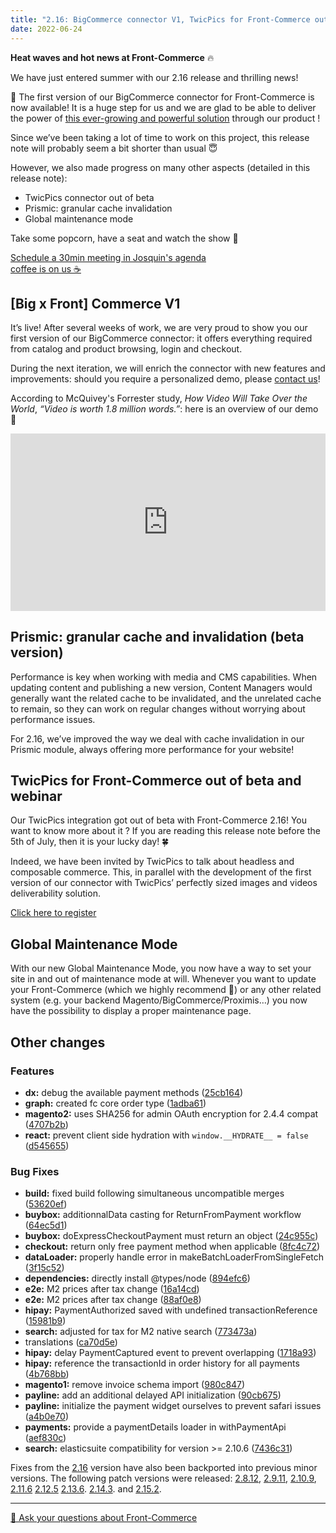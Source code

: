 ```yaml
---
title: "2.16: BigCommerce connector V1, TwicPics for Front-Commerce out of beta and Prismic granular cache invalidation"
date: 2022-06-24
---
```


**Heat waves and hot news at Front-Commerce** 🔥

We have just entered summer with our 2.16 release and thrilling news!

🎉 The first version of our BigCommerce connector for Front-Commerce is now available! It is a huge step for us and we are glad to be able to deliver the power of [this ever-growing and powerful solution](https://www.bigcommerce.com/product/) through our product !

Since we’ve been taking a lot of time to work on this project, this release note will probably seem a bit shorter than usual 😇

However, we also made progress on many other aspects (detailed in this release note):

- TwicPics connector out of beta
- Prismic: granular cache invalidation
- Global maintenance mode

Take some popcorn, have a seat and watch the show 🍿

<!-- more -->

<p class="center">
  <a class="link primary button" href="https://calendly.com/josquin-front-commerce/30min">Schedule a 30min meeting in Josquin's agenda <br /> coffee is on us ☕</a>
</p>

## [Big x Front] Commerce V1

It’s live! After several weeks of work, we are very proud to show you our first version of our BigCommerce connector: it offers everything required from catalog and product browsing, login and checkout.

During the next iteration, we will enrich the connector with new features and improvements: should you require a personalized demo, please [contact us](https://www.front-commerce.com/contact/)!

According to McQuivey's Forrester study, _How Video Will Take Over the World_, _“Video is worth 1.8 million words.”_: here is an overview of our demo 👀

<div style="position: relative; padding-bottom: 56.25%; height: 0;">
  <iframe width="560" height="315" src="https://www.youtube.com/embed/tC8ltqSIZVs" title="YouTube video player" frameborder="0" allow="accelerometer; autoplay; clipboard-write; encrypted-media; gyroscope; picture-in-picture" allowfullscreen style="position: absolute; top: 0; left: 0; width: 100%; height: 100%;"></iframe>
</div>

## Prismic: granular cache and invalidation (beta version)

Performance is key when working with media and CMS capabilities. When updating content and publishing a new version, Content Managers would generally want the related cache to be invalidated, and the unrelated cache to remain, so they can work on regular changes without worrying about performance issues.

For 2.16, we’ve improved the way we deal with cache invalidation in our Prismic module, always offering more performance for your website!

## TwicPics for Front-Commerce out of beta and webinar

Our TwicPics integration got out of beta with Front-Commerce 2.16! You want to know more about it ? If you are reading this release note before the 5th of July, then it is your lucky day! 🍀

Indeed, we have been invited by TwicPics to talk about headless and composable commerce. This, in parallel with the development of the first version of our connector with TwicPics’ perfectly sized images and videos deliverability solution.

<p class="center">
  <a class="link primary button" href="https://app.livestorm.co/twicpics/ecommerce-headless/">Click here to register</a>
</p>

## Global Maintenance Mode

With our new Global Maintenance Mode, you now have a way to set your site in and out of maintenance mode at will. Whenever you want to update your Front-Commerce (which we highly recommend 💅) or any other related system (e.g. your backend Magento/BigCommerce/Proximis…) you now have the possibility to display a proper maintenance page.

## Other changes

### Features

- **dx:** debug the available payment methods ([25cb164](https://gitlab.com/front-commerce/front-commerce/commit/25cb1643010f9c31ee62b9b9f0ba1c228fb92bd6))
- **graph:** created fc core order type ([1adba61](https://gitlab.com/front-commerce/front-commerce/commit/1adba61e76cc8be00d6118d5384f764ddbb67b83))
- **magento2:** uses SHA256 for admin OAuth encryption for 2.4.4 compat ([4707b2b](https://gitlab.com/front-commerce/front-commerce/commit/4707b2b629528299766c081fc4c5bdc24278bd33))
- **react:** prevent client side hydration with `window.__HYDRATE__ = false` ([d545655](https://gitlab.com/front-commerce/front-commerce/commit/d545655d9d21df4874505e185d4f8f0b02225bfa))

### Bug Fixes

- **build:** fixed build following simultaneous uncompatible merges ([53620ef](https://gitlab.com/front-commerce/front-commerce/commit/53620ef1d5744ff7cba36bce4e9ea0363e758b2a))
- **buybox:** additionnalData casting for ReturnFromPayment workflow ([64ec5d1](https://gitlab.com/front-commerce/front-commerce/commit/64ec5d18a51e3d1652c5502d897a4b5de19b5a56))
- **buybox:** doExpressCheckoutPayment must return an object ([24c955c](https://gitlab.com/front-commerce/front-commerce/commit/24c955caa5726c74d7e54621ba5725262bf70aac))
- **checkout:** return only free payment method when applicable ([8fc4c72](https://gitlab.com/front-commerce/front-commerce/commit/8fc4c7210a12161811834fbdb8041631849f05f6))
- **dataLoader:** properly handle error in makeBatchLoaderFromSingleFetch ([3f15c52](https://gitlab.com/front-commerce/front-commerce/commit/3f15c52e92da01becc45b7e527fa02a5914053ff))
- **dependencies:** directly install @types/node ([894efc6](https://gitlab.com/front-commerce/front-commerce/commit/894efc680ed212913eaae3e57a8fd268406082cc))
- **e2e:** M2 prices after tax change ([16a14cd](https://gitlab.com/front-commerce/front-commerce/commit/16a14cde0a626150e21aa1bade1b5490a260ffa4))
- **e2e:** M2 prices after tax change ([88af0e8](https://gitlab.com/front-commerce/front-commerce/commit/88af0e89db956df5cd63a18c87cae73911db41f1))
- **hipay:** PaymentAuthorized saved with undefined transactionReference ([15981b9](https://gitlab.com/front-commerce/front-commerce/commit/15981b920dc7f1ecb07ac853b9a535a0fd3c1c1f))
- **search:** adjusted for tax for M2 native search ([773473a](https://gitlab.com/front-commerce/front-commerce/commit/773473a432ee1fae628bb04e99d9fca44cd8a5a6))
- translations ([ca70d5e](https://gitlab.com/front-commerce/front-commerce/commit/ca70d5e2ca25d7c78a11687bee7a64a5c7895425))
- **hipay:** delay PaymentCaptured event to prevent overlapping ([1718a93](https://gitlab.com/front-commerce/front-commerce/commit/1718a93c1cf4c27f09646fbc286e19d0b2ca4568))
- **hipay:** reference the transactionId in order history for all payments ([4b768bb](https://gitlab.com/front-commerce/front-commerce/commit/4b768bb7e28c2ce480a12d5373146b9ecc59793e))
- **magento1:** remove invoice schema import ([980c847](https://gitlab.com/front-commerce/front-commerce/commit/980c8477f9ef3999f82835ceac797e864c32b2f3))
- **payline:** add an additional delayed API initialization ([90cb675](https://gitlab.com/front-commerce/front-commerce/commit/90cb675a61153822ef069e76db7b7736ddc18e52))
- **payline:** initialize the payment widget ourselves to prevent safari issues ([a4b0e70](https://gitlab.com/front-commerce/front-commerce/commit/a4b0e7002e51d5269a9982404707af91c9a9da03))
- **payments:** provide a paymentDetails loader in withPaymentApi ([aef830c](https://gitlab.com/front-commerce/front-commerce/commit/aef830c64095d14aa2b98f43270705d92c71abd0))
- **search:** elasticsuite compatibility for version >= 2.10.6 ([7436c31](https://gitlab.com/front-commerce/front-commerce/commit/7436c3153ce1c1a6f8f37e2831894622f3410c2a))

Fixes from the [2.16](https://gitlab.com/front-commerce/front-commerce/-/releases/2.16.0) version have also been backported into previous minor versions. The following patch versions were released:
[2.8.12](https://gitlab.com/front-commerce/front-commerce/-/releases/2.8.12),
[2.9.11](https://gitlab.com/front-commerce/front-commerce/-/releases/2.9.11),
[2.10.9](https://gitlab.com/front-commerce/front-commerce/-/releases/2.10.9),
[2.11.6](https://gitlab.com/front-commerce/front-commerce/-/releases/2.11.6)
[2.12.5](https://gitlab.com/front-commerce/front-commerce/-/releases/2.12.5)
[2.13.6](https://gitlab.com/front-commerce/front-commerce/-/releases/2.13.6).
[2.14.3](https://gitlab.com/front-commerce/front-commerce/-/releases/2.14.3).
and [2.15.2](https://gitlab.com/front-commerce/front-commerce/-/releases/2.15.2).

<hr />
<div class="center">
  <p>
    <a class="link primary button intercom-launcher" href="https://www.front-commerce.com/contact/">💌 Ask your questions about Front-Commerce</a>
  </p>
  <!-- <p>
    [Upgrade to Front-Commerce 2.16.0](/docs/appendices/migration-guides.html#2-14-0-gt-2-15-0) or [read the full changelog (Customers only)](https://gitlab.com/front-commerce/front-commerce/-/releases/2.15.0)
  </p> -->
</div>

